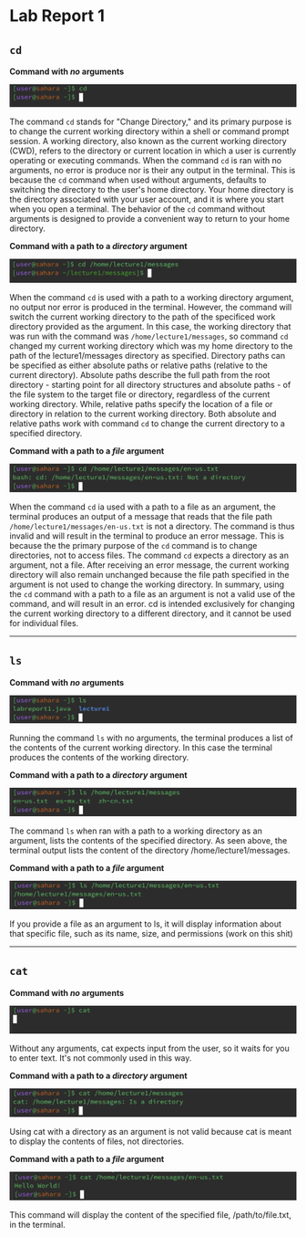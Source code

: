 # Lab Report 1
## `cd`
__Command with *no* arguments__

![Image](cd-no-arguments.png)

The command `cd` stands for "Change Directory," and its primary purpose is to change the current working directory within a shell or command prompt session. A working directory, also known as the current working directory (CWD), refers to the directory or current location in which a user is currently operating or executing commands. When the command `cd` is ran with no arguments, no error is produce nor is their any output in the terminal. This is because the `cd` command when used without arguments, defaults to switching the directory to the user's home directory. Your home directory is the directory associated with your user account, and it is where you start when you open a terminal. The behavior of the `cd` command without arguments is designed to provide a convenient way to return to your home directory.

__Command with a path to a *directory* argument__

![Image](cd-dir-arg.png)

When the command `cd` is used with a path to a working directory argument, no output nor error is produced in the terminal. However, the command will switch the current working directory to the path of the specificed work directory provided as the argument. In this case, the working directory that was run with the command was `/home/lecture1/messages`, so command `cd` changed my current working directory which was my home directory to the path of the lecture1/messages directory as specified. Directory paths can be specified as either absolute paths or relative paths (relative to the current directory). Absolute paths describe the full path from the root directory - starting point for all directory structures and absolute paths - of the file system to the target file or directory, regardless of the current working directory. While, relative paths specify the location of a file or directory in relation to the current working directory. Both absolute and relative paths work with command `cd` to change the current directory to a specified directory. 

__Command with a path to a *file* argument__

![Image](cd-file-arg.png)

When the command `cd` ia used with a path to a file as an argument, the terminal produces an output of a message that reads that the file path `/home/lecture1/messages/en-us.txt` is not a directory. The command is thus invalid and will result in the terminal to produce an error message. This is because the the primary purpose of the `cd` command is to change directories, not to access files. The command `cd` expects a directory as an argument, not a file. After receiving an error message, the current working directory will also remain unchanged because the file path specified in the argument is not used to change the working directory. In summary, using the `cd` command with a path to a file as an argument is not a valid use of the command, and will result in an error. cd is intended exclusively for changing the current working directory to a different directory, and it cannot be used for individual files. 


___


## `ls`
__Command with *no* arguments__

![Image](ls-no-arg.png)

Running the command `ls` with no arguments, the terminal produces a list of the contents of the current working directory. In this case the terminal produces the contents of the working directory. 

__Command with a path to a *directory* argument__ 

![Image](ls-dir-arg.png)

The command `ls` when ran with a path to a working directory as an argument, lists the contents of the specified directory. As seen above, the terminal output lists the content of the directory /home/lecture1/messages.

__Command with a path to a *file* argument__

![Image](ls-file-arg.png)

If you provide a file as an argument to ls, it will display information about that specific file, such as its name, size, and permissions (work on this shit)


___


## `cat`
__Command with *no* arguments__

![Image](cat-no-arg.png)

 Without any arguments, cat expects input from the user, so it waits for you to enter text. It's not commonly used in this way.

__Command with a path to a *directory* argument__

![Image](cat-dir-arg.png)

Using cat with a directory as an argument is not valid because cat is meant to display the contents of files, not directories.

__Command with a path to a *file* argument__

![Image](cat-file-arg.png)

This command will display the content of the specified file, /path/to/file.txt, in the terminal.
